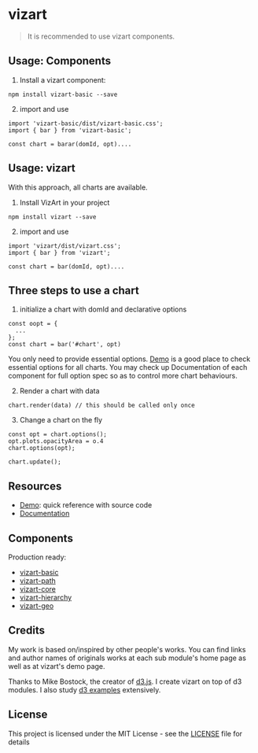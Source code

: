 # vizart

> It is recommended to use vizart components.

## Usage: Components

1. Install a vizart component:

```
npm install vizart-basic --save
```

2. import and use

```
import 'vizart-basic/dist/vizart-basic.css';
import { bar } from 'vizart-basic';

const chart = barar(domId, opt)....
```

## Usage: vizart
With this approach, all charts are available.

1. Install VizArt in your project
```
npm install vizart --save
```

2. import and use

```
import 'vizart/dist/vizart.css';
import { bar } from 'vizart';

const chart = bar(domId, opt)....
```

## Three steps to use a chart
1. initialize a chart with domId and declarative options
```
const oopt = {
  ...
};
const chart = bar('#chart', opt)
```
You only need to provide essential options. [Demo](https://vizartjs.github.io/demo.html) is a good place to check essential options for all charts. You may check up Documentation of each component for full option spec so as to control more chart behaviours.

2. Render a chart with data
```
chart.render(data) // this should be called only once
```
3. Change a chart on the fly
```
const opt = chart.options();
opt.plots.opacityArea = o.4
chart.options(opt);

chart.update();
```



## Resources

* [Demo](https://vizartjs.github.io/demo.html): quick reference with source code
* [Documentation](https://github.com/VizArtJS/vizart/wiki)

## Components
Production ready:
* [vizart-basic](https://github.com/VizArtJS/vizart-basic)
* [vizart-path](https://github.com/VizArtJS/vizart-path)
* [vizart-core](https://github.com/VizArtJS/vizart-core)
* [vizart-hierarchy](https://github.com/VizArtJS/vizart-hierarchy)
* [vizart-geo](https://github.com/VizArtJS/vizart-geo)

## Credits
My work is based on/inspired by other people's works. You can find links and author names of originals works at each sub module's home page
as well as at vizart's demo page.

Thanks to Mike Bostock, the creator of [d3.js](www.d3js.org). I create vizart on top of d3 modules. I also study [d3 examples](https://github.com/d3/d3/wiki/Gallery) extensively.

## License

This project is licensed under the MIT License - see the [LICENSE](LICENSE) file for details



